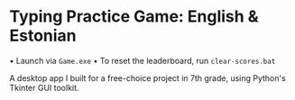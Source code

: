 # Typing Practice Game: English & Estonian

• Launch via `Game.exe`
• To reset the leaderboard, run `clear-scores.bat`

A desktop app I built for a free-choice project in 7th grade, using Python's Tkinter GUI toolkit.
